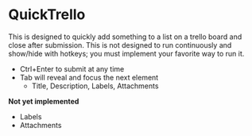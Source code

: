 # QuickTrello
This is designed to quickly add something to a list on a trello board and close after submission. This is not designed to run continuously and show/hide with hotkeys; you must implement your favorite way to run it.
* Ctrl+Enter to submit at any time
* Tab will reveal and focus the next element
    * Title, Description, Labels, Attachments
    
**Not yet implemented**
* Labels
* Attachments
